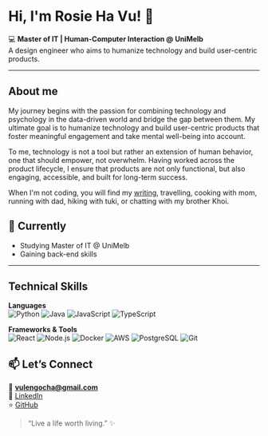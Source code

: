 # Hi, I'm Rosie Ha Vu! 👋

💻 **Master of IT | Human-Computer Interaction @ UniMelb**  
A design engineer who aims to humanize technology and build user-centric products.

---
## About me
My journey begins with the passion for combining technology and psychology in the data-driven world and bridge the gap between them. My ultimate goal is to humanize technology and build user-centric products that foster meaningful engagement and take mental well-being into account. 

To me, technology is not a tool but rather an extension of human behavior, one that should empower, not overwhelm. Having worked across the product lifecycle, I ensure that products are not only functional, but also engaging, accessible, and built for long-term success.

When I'm not coding, you will find my [writing](https://omniscient-gate-2e9.notion.site/Ha-Vu-s-Creative-Portfolio-1d0b894888b28002acb2e01651b4eb54?pvs=74), travelling, cooking with mom, running with dad, hiking with tuki, or chatting with my brother Khoi. 

## 🌱 Currently  
- Studying Master of IT @ UniMelb
- Gaining back-end skills

---

## Technical Skills  

**Languages**  
![Python](https://img.shields.io/badge/Python-000000?style=for-the-badge&logo=python)
![Java](https://img.shields.io/badge/Java-000000?style=for-the-badge&logo=java)
![JavaScript](https://img.shields.io/badge/JavaScript-000000?style=for-the-badge&logo=javascript)
![TypeScript](https://img.shields.io/badge/TypeScript-000000?style=for-the-badge&logo=typescript)

**Frameworks & Tools**  
![React](https://img.shields.io/badge/React-000000?style=for-the-badge&logo=react)
![Node.js](https://img.shields.io/badge/Node.js-000000?style=for-the-badge&logo=node.js)
![Docker](https://img.shields.io/badge/Docker-000000?style=for-the-badge&logo=docker)
![AWS](https://img.shields.io/badge/AWS-000000?style=for-the-badge&logo=amazonaws)
![PostgreSQL](https://img.shields.io/badge/PostgreSQL-000000?style=for-the-badge&logo=postgresql)
![Git](https://img.shields.io/badge/Git-000000?style=for-the-badge&logo=git)



## 📫 Let’s Connect  
📧 **vulengocha@gmail.com**  
🔗 [LinkedIn](https://www.linkedin.com/in/rosiehavu)  
⭐ [GitHub](https://github.com/rosiehavu)

> “Live a life worth living.” ✨
